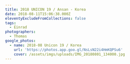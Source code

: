 ```yaml
---
title: 2018 UNICON 19 / Ansan - Korea
date: 2018-08-11T15:06:38.000Z
eleventyExcludeFromCollections: false
tags:
  - Einrad
photographers:
  - Thomas
google_photos:
  - name: 2018-08 Unicon 19 / Korea
    url: 'https://photos.app.goo.gl/NsLsN22i4HmKQPSu6'
    cover: /assets/imgs/uploads/IMG_20180801_134000.jpg
---
```


